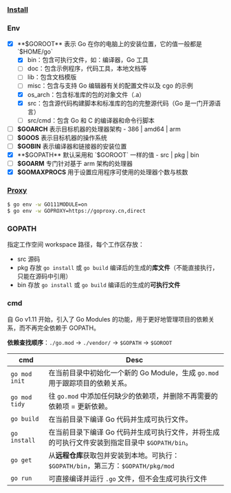 ### [Install](https://golang.google.cn/doc/install)

### Env

- [x] **$GOROOT** 表示 Go 在你的电脑上的安装位置，它的值一般都是 `$HOME/go`
  - [x] bin：包含可执行文件，如：编译器，Go 工具
  - [ ] doc：包含示例程序，代码工具，本地文档等
  - [ ] lib：包含文档模版
  - [ ] misc：包含与支持 Go 编辑器有关的配置文件以及 cgo 的示例
  - [x] os_arch：包含标准库的包的对象文件（.a）
  - [x] src：包含源代码构建脚本和标准库的包的完整源代码（Go 是一门开源语言）
  - [ ] src/cmd：包含 Go 和 C 的编译器和命令行脚本
- [ ] **$GOARCH** 表示目标机器的处理器架构 - 386 | amd64 | arm
- [ ] **$GOOS** 表示目标机器的操作系统
- [ ] **$GOBIN** 表示编译器和链接器的安装位置
- [x] **$GOPATH** 默认采用和 `$GOROOT` 一样的值 - src | pkg | bin
- [ ] **$GOARM** 专门针对基于 arm 架构的处理器
- [x] **$GOMAXPROCS** 用于设置应用程序可使用的处理器个数与核数

### [Proxy](https://github.com/goproxy/goproxy.cn/blob/master/README.zh-CN.md)

```bash
$ go env -w GO111MODULE=on
$ go env -w GOPROXY=https://goproxy.cn,direct
```

### GOPATH

指定工作空间 workspace 路径，每个工作区存放：

- src 源码
- pkg 存放 `go install` 或 `go build` 编译后的生成的**库文件**（不能直接执行，只能在源码中引用）
- bin 存放 `go install` 或 `go build` 编译后的生成的**可执行文件**

### cmd

自 Go v1.11 开始，引入了 Go Modules 的功能，用于更好地管理项目的依赖关系，而不再完全依赖于 GOPATH。

**依赖查找顺序**：`./go.mod` → `./vendor/` → `$GOPATH` → `$GOROOT`

| cmd           | Desc                                                         |
| ------------- | ------------------------------------------------------------ |
| `go mod init` | 在当前目录中初始化一个新的 Go Module，生成 `go.mod` 用于跟踪项目的依赖关系。 |
| `go mod tidy` | 往 `go.mod` 中添加任何缺少的依赖项，并删除不再需要的依赖项 = 更新依赖。 |
| `go build`    | 在当前目录下编译 Go 代码并生成可执行文件。                   |
| `go install`  | 在当前目录下编译 Go 代码并生成可执行文件，并将生成的可执行文件安装到指定目录中 `$GOPATH/bin`。 |
| `go get`      | 从**远程仓库**获取包并安装到本地。可执行：`$GOPATH/bin`，第三方：`$GOPATH/pkg/mod` |
| `go run`      | 可直接编译并运行 `.go` 文件，但不会生成可执行文件            |

